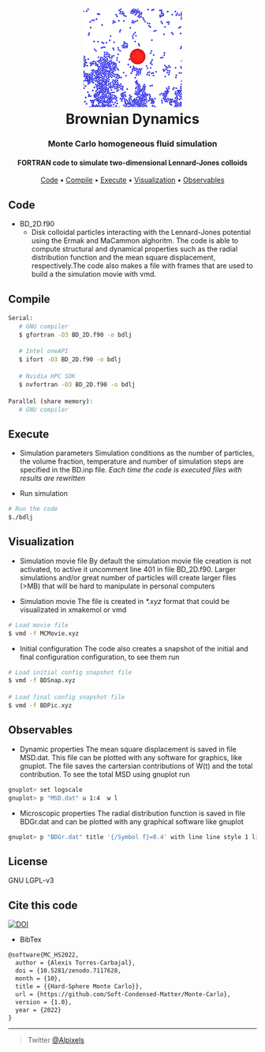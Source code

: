 
<h1 align="center">
  <br>
  <a href="https://github.com/Alpixels/Brownian-Dynamics/blob/master/Colloid.png"><img src="https://github.com/Alpixels/Brownian-Dynamics/blob/master/Colloid.png" alt="Markdownify" width="200"></a>
  <br>
  Brownian Dynamics
  <br>
</h1>

<h3 align="center">Monte Carlo homogeneous fluid simulation  </h3>
<h4 align="center">FORTRAN code to simulate two-dimensional Lennard-Jones colloids   </h4>

<p align="center">
  <a href="#code">Code</a> •
  <a href="#compile">Compile</a> •
  <a href="#execute">Execute</a> •
    <a href="#visualization">Visualization</a> •
  <a href="#observables">Observables</a>
</p>

## Code
* BD_2D.f90
  - Disk colloidal particles interacting with the Lennard-Jones potential using the Ermak and MaCammon alghoritm. The code is able to compute structural and dynamical properties such as the radial distribution function and the mean square displacement, respectively.The code also makes a file with frames that are used to build a the simulation movie with vmd.

## Compile
```bash
Serial:
   # GNU compiler
   $ gfortran -O3 BD_2D.f90 -o bdlj
   
   # Intel oneAPI
   $ ifort -O3 BD_2D.f90 -o bdlj
   
   # Nvidia HPC SDK
   $ nvfortran -O3 BD_2D.f90 -o bdlj

Parallel (share memory):
   # GNU compiler

```   

## Execute
* Simulation parameters
Simulation conditions as the number of particles, the volume fraction, temperature and number of simulation steps are specified in the BD.inp file. 
<i>Each time the code is executed files with results are rewritten</i>

* Run simulation
```bash
# Run the code
$./bdlj
```

## Visualization
* Simulation movie file
By default the simulation movie file creation is not activated, to active it uncomment line 401 in file BD_2D.f90. Larger simulations and/or great number of particles will create larger files (>MB) that will be hard to manipulate in personal computers

* Simulation movie
The file is created in <i> *.xyz</i> format that could be visualizated in xmakemol or vmd
```bash
# Load movie file
$ vmd -f MCMovie.xyz
```

* Initial configuration
The code also creates a snapshot of the initial and final configuration configuration, to see them run
```bash
# Load initial config snapshot file
$ vmd -f BDSnap.xyz

# Load final config snapshot file
$ vmd -f BDPic.xyz
```

## Observables
* Dynamic properties
The mean square displacement is saved in file MSD.dat. This file can be plotted with any software for graphics, like gnuplot. The file saves the cartersian contributions of W(t) and the total contribution. To see the total MSD using gnuplot run
```bash
gnuplot> set logscale
gnuplot> p "MSD.dat" u 1:4  w l
```
	
* Microscopic properties
The radial distribution function is saved in file BDGr.dat and can be plotted with any graphical software like gnuplot
```bash
gnuplot> p "BDGr.dat" title '{/Symbol f}=0.4' with line line style 1 line width 2
```


## License

GNU LGPL-v3


## Cite this code
[![DOI](https://zenodo.org/badge/542237113.svg)](https://zenodo.org/badge/latestdoi/542237113)

* BibTex
```
@software{MC_HS2022,
  author = {Alexis Torres-Carbajal},
  doi = {10.5281/zenodo.7117628,
  month = {10},
  title = {{Hard-Sphere Monte Carlo}},
  url = {https://github.com/Soft-Condensed-Matter/Monte-Carlo},
  version = {1.0},
  year = {2022}
}
```

---

> Twitter [@Alpixels](https://twitter.com/Alpixels)
